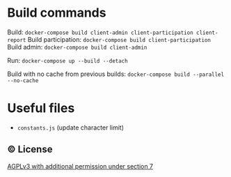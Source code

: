 # Build commands
Build: `docker-compose build client-admin client-participation client-report`
Build participation: `docker-compose build client-participation`
Build admin: `docker-compose build client-admin`

Run: `docker-compose up --build --detach`

Build with no cache from previous builds: `docker-compose build --parallel --no-cache`

# Useful files
- `constants.js` (update character limit)

## ©️  License

[AGPLv3 with additional permission under section 7](/LICENSE)
